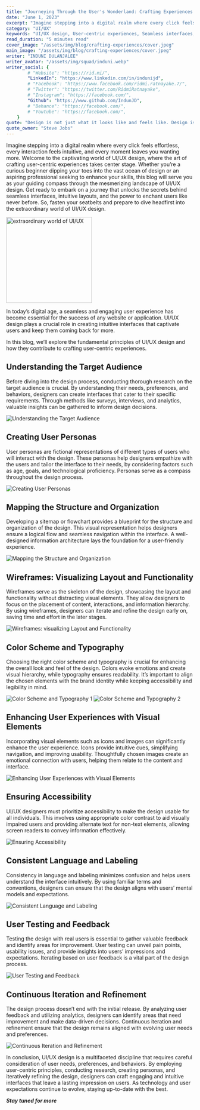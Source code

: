 ```yaml
---
title: "Journeying Through the User's Wonderland: Crafting Experiences That Spark Delight and Deep Connection"
date: "June 1, 2023"
excerpt: "Imagine stepping into a digital realm where every click feels effortless, every interaction feels intuitive, and every moment leaves you wanting more. Welcome to the captivating world of UI/UX design, where the art of crafting user-centric experiences takes center stage. Whether you’re..."
category: "UI/UX"
keywords: "UI/UX design, User-centric experiences, Seamless interfaces, User experience, Conducting research, User personas, Design decisions, Sitemap, Flowchart,Wireframes, Color scheme, Typography, User testing"
read_duration: "5 minutes read"
cover_image: "/assets/img/blog/crafting-experiences/cover.jpeg"
main_image: "/assets/img/blog/crafting-experiences/cover.jpeg"
writer: "INDUNI DULANJALEE"
writer_avatar: "/assets/img/squad/induni.webp"
writer_social: {
        # "Website": "https://rid.mi/",
        "LinkedIn": "https://www.linkedin.com/in/indunijd",
        # "Facebook": "https://www.facebook.com/ridmi.ratnayake.7/",
        # "Twitter": "https://twitter.com/RidmiRatnayake",
        # "Instagram": "https://facebook.com/",
        "Github": "https://www.github.com/IndunJD",
        # "Behance": "https://facebook.com/",
        # "Youtube": "https://facebook.com/",
    }
quote: "Design is not just what it looks like and feels like. Design is how it works."
quote_owner: "Steve Jobs"
---
```


Imagine stepping into a digital realm where every click feels effortless, every interaction feels intuitive, and every moment leaves you wanting more. Welcome to the captivating world of UI/UX design, where the art of crafting user-centric experiences takes center stage. Whether you’re a curious beginner dipping your toes into the vast ocean of design or an aspiring professional seeking to enhance your skills, this blog will serve you as your guiding compass through the mesmerizing landscape of UI/UX design. Get ready to embark on a journey that unlocks the secrets behind seamless interfaces, intuitive layouts, and the power to enchant users like never before. So, fasten your seatbelts and prepare to dive headfirst into the extraordinary world of UI/UX design.

<img src="/assets/img/blog/crafting-experiences/1.gif" alt="extraordinary world of UI/UX" style="width:230px">

In today’s digital age, a seamless and engaging user experience has become essential for the success of any website or application. UI/UX design plays a crucial role in creating intuitive interfaces that captivate users and keep them coming back for more.

In this blog, we’ll explore the fundamental principles of UI/UX design and how they contribute to crafting user-centric experiences.

## Understanding the Target Audience

Before diving into the design process, conducting thorough research on the target audience is crucial. By understanding their needs, preferences, and behaviors, designers can create interfaces that cater to their specific requirements. Through methods like surveys, interviews, and analytics, valuable insights can be gathered to inform design decisions.

![Understanding the Target Audience](/assets/img/blog/crafting-experiences/2.gif)

## Creating User Personas

User personas are fictional representations of different types of users who will interact with the design. These personas help designers empathize with the users and tailor the interface to their needs, by considering factors such as age, goals, and technological proficiency. Personas serve as a compass throughout the design process.

![Creating User Personas](/assets/img/blog/crafting-experiences/3.png)

## Mapping the Structure and Organization

Developing a sitemap or flowchart provides a blueprint for the structure and organization of the design. This visual representation helps designers ensure a logical flow and seamless navigation within the interface. A well-designed information architecture lays the foundation for a user-friendly experience.

![Mapping the Structure and Organization](/assets/img/blog/crafting-experiences/4.png)

## Wireframes: Visualizing Layout and Functionality

Wireframes serve as the skeleton of the design, showcasing the layout and functionality without distracting visual elements. They allow designers to focus on the placement of content, interactions, and information hierarchy. By using wireframes, designers can iterate and refine the design early on, saving time and effort in the later stages.

![Wireframes: visualizing Layout and Functionality](/assets/img/blog/crafting-experiences/5.png)

## Color Scheme and Typography

Choosing the right color scheme and typography is crucial for enhancing the overall look and feel of the design. Colors evoke emotions and create visual hierarchy, while typography ensures readability. It’s important to align the chosen elements with the brand identity while keeping accessibility and legibility in mind.

![Color Scheme and Typography 1](/assets/img/blog/crafting-experiences/6.png)
![Color Scheme and Typography 2](/assets/img/blog/crafting-experiences/7.png)

## Enhancing User Experiences with Visual Elements

Incorporating visual elements such as icons and images can significantly enhance the user experience. Icons provide intuitive cues, simplifying navigation, and improving usability. Thoughtfully chosen images create an emotional connection with users, helping them relate to the content and interface.

![Enhancing User Experiences with Visual Elements](/assets/img/blog/crafting-experiences/8.gif)

## Ensuring Accessibility

UI/UX designers must prioritize accessibility to make the design usable for all individuals. This involves using appropriate color contrast to aid visually impaired users and providing alternate text for non-text elements, allowing screen readers to convey information effectively.

![Ensuring Accessibility](/assets/img/blog/crafting-experiences/9.png)

## Consistent Language and Labeling

Consistency in language and labeling minimizes confusion and helps users understand the interface intuitively. By using familiar terms and conventions, designers can ensure that the design aligns with users’ mental models and expectations.

![Consistent Language and Labeling](/assets/img/blog/crafting-experiences/10.png)

## User Testing and Feedback

Testing the design with real users is essential to gather valuable feedback and identify areas for improvement. User testing can unveil pain points, usability issues, and provide insights into users’ impressions and expectations. Iterating based on user feedback is a vital part of the design process.

![User Testing and Feedback](/assets/img/blog/crafting-experiences/11.gif)

## Continuous Iteration and Refinement

The design process doesn’t end with the initial release. By analyzing user feedback and utilizing analytics, designers can identify areas that need improvement and make data-driven decisions. Continuous iteration and refinement ensure that the design remains aligned with evolving user needs and preferences.

![Continuous Iteration and Refinement](/assets/img/blog/crafting-experiences/12.gif)

In conclusion, UI/UX design is a multifaceted discipline that requires careful consideration of user needs, preferences, and behaviors. By employing user-centric principles, conducting research, creating personas, and iteratively refining the design, designers can craft engaging and intuitive interfaces that leave a lasting impression on users. As technology and user expectations continue to evolve, staying up-to-date with the best.

**_Stay tuned for more_**
